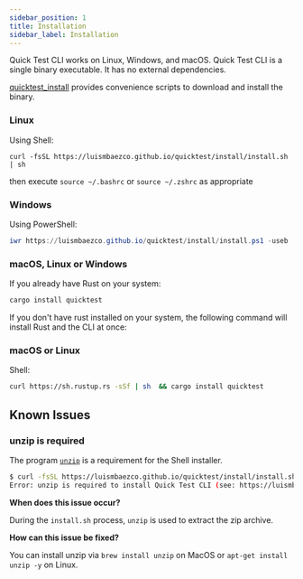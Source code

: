 ```yaml
---
sidebar_position: 1
title: Installation
sidebar_label: Installation
---
```


Quick Test CLI works on Linux, Windows, and macOS. Quick Test CLI is a single binary executable. It has no external dependencies.

[quicktest_install](https://github.com/LuisMBaezCo/quicktest/tree/main/website/static/install) provides convenience scripts to download and install the binary.

### Linux

Using Shell:

```shell
curl -fsSL https://luismbaezco.github.io/quicktest/install/install.sh | sh
```

then execute `source ~/.bashrc` or `source ~/.zshrc` as appropriate

### Windows

Using PowerShell:

```powershell
iwr https://luismbaezco.github.io/quicktest/install/install.ps1 -useb | iex
```

### macOS, Linux or Windows
If you already have Rust on your system:

```sh
cargo install quicktest
```

If you don't have rust installed on your system, the following command will install Rust and the CLI at once:

### macOS or Linux

Shell:

```sh
curl https://sh.rustup.rs -sSf | sh  && cargo install quicktest
```
## Known Issues

### unzip is required

The program [`unzip`](https://linux.die.net/man/1/unzip) is a requirement for the Shell installer.

```sh
$ curl -fsSL https://luismbaezco.github.io/quicktest/install/install.sh | sh
Error: unzip is required to install Quick Test CLI (see: https://luismbaezco.github.io/quicktest/docs/getting-started/installation#unzip-is-required).
```

**When does this issue occur?**

During the `install.sh` process, `unzip` is used to extract the zip archive.

**How can this issue be fixed?**

You can install unzip via `brew install unzip` on MacOS or `apt-get install unzip -y` on Linux.